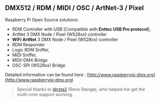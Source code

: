 ## DMX512 / RDM / MIDI / OSC / ArtNet-3 / Pixel ##

Raspberry Pi Open Source solutions:

- RDM Controller with USB [Compatible with **Enttec USB Pro protocol**], 
- ArtNet 3 DMX Node / Pixel (WS28xx) controller
- **WiFi ArtNet** 3 DMX Node / Pixel (WS28xx) controller
- RDM Responder 
- Logic RDM Sniffer,
- MIDI Sniffer,
- MIDI-DMX Bridge
- OSC-SPI (WS28xx) Bridge


Detailed information can be found here : [http://www.raspberrypi-dmx.org](http://www.raspberrypi-dmx.org)

> Special thanks to [@rsta2](https://github.com/rsta2/circle) (Rene Stange), who helped me get the multi-core support working. 
